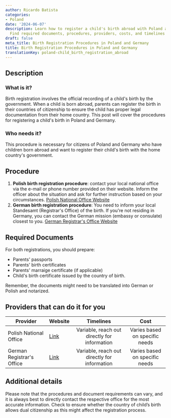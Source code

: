 ```yaml
---
author: Ricardo Batista
categories:
- Poland
date: '2024-06-07'
description: Learn how to register a child's birth abroad with Poland and Germany.
  Find required documents, procedures, providers, costs, and timelines in this guide.
draft: false
meta_title: Birth Registration Procedures in Poland and Germany
title: Birth Registration Procedures in Poland and Germany
translationKey: poland-child_birth_registration_abroad
---
```



## Description
### What is it?
Birth registration involves the official recording of a child's birth by the government. When a child is born abroad, parents can register the birth in their countries of citizenship to ensure the child has proper legal documentation from their home country. This post will cover the procedures for registering a child's birth in Poland and Germany.

### Who needs it?
This procedure is necessary for citizens of Poland and Germany who have children born abroad and want to register their child's birth with the home country's government.

## Procedure
1. **Polish birth registration procedure**: contact your local national office via the e-mail or phone number provided on their website. Inform the officer about the situation and ask for further instruction based on your circumstances. [Polish National Office Website](https://obywatel.gov.pl/)
2. **German birth registration procedure**: You need to inform your local Standesamt (Registrar's Office) of the birth. If you're not residing in Germany, you can contact the German mission (embassy or consulate) closest to you.  [German Registrar's Office Website](http://www.standesamt.com)

## Required Documents
For both registrations, you should prepare:
- Parents' passports
- Parents' birth certificates
- Parents' marraige certificate (if applicable)
- Child's birth certificate issued by the country of birth. 

Remember, the documents might need to be translated into German or Polish and notarized.

## Providers that can do it for you

| Provider        |     Website     |     Timelines    |       Cost      |
| --------------- | --------------- |  :-------------: | :-------------: |
| Polish National Office      | [Link](https://obywatel.gov.pl/)       |  Variable, reach out directly for information      |        Varies based on specific needs       |
|German Registrar's Office | [Link](http://www.standesamt.com) | Variable, reach out directly for information | Varies based on specific needs |

## Additional details
Please note that the procedures and document requirements can vary, and it is always best to directly contact the respective office for the most accurate information.
Check to ensure whether the country of child’s birth allows dual citizenship as this might affect the registration process.